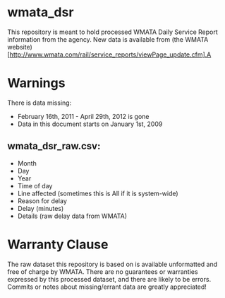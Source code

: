 # wmata_dsr
This repository is meant to hold processed WMATA Daily Service Report information from the agency. New data is available from (the WMATA website)[http://www.wmata.com/rail/service_reports/viewPage_update.cfm].A

# Warnings
There is data missing:
- February 16th, 2011 - April 29th, 2012 is gone
- Data in this document starts on January 1st, 2009

## wmata_dsr_raw.csv:
- Month
- Day
- Year
- Time of day
- Line affected (sometimes this is All if it is system-wide)
- Reason for delay
- Delay (minutes)
- Details (raw delay data from WMATA)

# Warranty Clause
The raw dataset this repository is based on is available unformatted and free of charge by WMATA. There are no guarantees or warranties expressed by this processed dataset, and there are likely to be errors. Commits or notes about missing/errant data are greatly appreciated!
